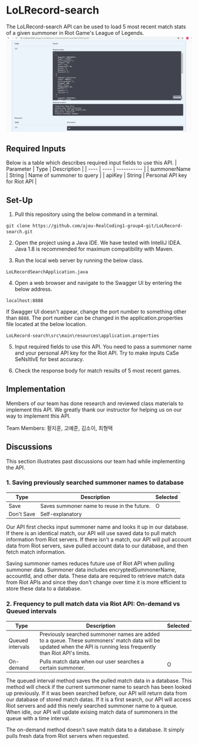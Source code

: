 # LoLRecord-search
The LoLRecord-search API can be used to load 5 most recent match stats of a given summoner in Riot Game's League of Legends.
![Example Result Image](/result-img.png)

## Required Inputs

Below is a table which describes required input fields to use this API.
| Parameter | Type | Description |
| ---- | ---- | ----------- |
| summonerName | String | Name of summoner to query |
| apiKey | String | Personal API key for Riot API |

## Set-Up

1. Pull this repository using the below command in a terminal.
```
git clone https://github.com/ajou-RealCoding1-group4-git/LoLRecord-search.git
```

2. Open the project using a Java IDE. We have tested with IntelliJ IDEA. Java 1.8 is recommended for maximum compatibility with Maven.

3. Run the local web server by running the below class.
```
LoLRecordSearchApplication.java
```

4. Open a web browser and navigate to the Swagger UI by entering the below address.
```
localhost:8888
```
If Swagger UI doesn't appear, change the port number to something other than `8888`. The port number can be changed in the application.properties file located at the below location.
```
LoLRecord-search\src\main\resources\application.properties
```

5. Input required fields to use this API.
You need to pass a summoner name and your personal API key for the Riot API.
Try to make inputs CaSe SeNsItIvE for best accuracy.

6. Check the response body for match results of 5 most recent games.

## Implementation

Members of our team has done research and reviewed class materials to implement this API. We greatly thank our instructor for helping us on our way to implement this API.

Team Members: 황지훈, 고예준, 김소이, 최형택

## Discussions

This section illustrates past discussions our team had while implementing the API.

### 1. Saving previously searched summoner names to database
| Type | Description | Selected |
| - | - | - |
| Save | Saves summoner name to reuse in the future. | O |
| Don't Save | Self-explanatory |  |

Our API first checks input summoner name and looks it up in our database. If there is an identical match, our API will use saved data to pull match information from Riot servers. If there isn't a match, our API will pull account data from Riot servers, save pulled account data to our database, and then fetch match information.

Saving summoner names reduces future use of Riot API when pulling summoner data. Summoner data includes encryptedSummonerName, accountId, and other data. These data are required to retrieve match data from Riot APIs and since they don't change over time it is more efficient to store these data to a database. 

### 2. Frequency to pull match data via Riot API: On-demand vs Queued intervals

| Type | Description | Selected |
| ---- | ----------- | -------- |
| Queued intervals | Previously searched summoner names are added to a queue. These summoners' match data will be updated when the API is running less frequently than Riot API's limits. |   |
| On-demand | Pulls match data when our user searches a certain summoner. | O |


The queued interval method saves the pulled match data in a database. This method will check if the current summoner name to search has been looked up previously. If it was been searched before, our API will return data from our database of stored match datas. If it is a first search, our API will access Riot servers and add this newly searched summoner name to a queue. When idle, our API will update exising match data of summoners in the queue with a time interval.

The on-demand method doesn't save match data to a database. It simply pulls fresh data from Riot servers when requested.

